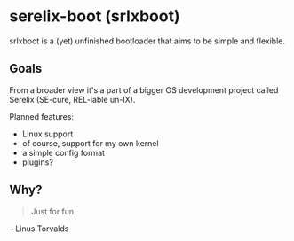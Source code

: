 # serelix-boot (srlxboot)

srlxboot is a (yet) unfinished bootloader that aims to be simple and flexible.

## Goals

From a broader view it's a part of a bigger OS development project called
Serelix (SE-cure, REL-iable un-IX).

Planned features:
* Linux support
* of course, support for my own kernel
* a simple config format
* plugins?

## Why?

> Just for fun.

­– Linus Torvalds
